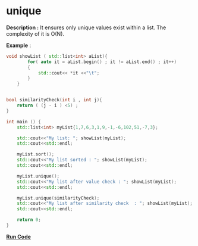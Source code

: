 # unique

**Description :**  It ensures only unique values exist within a list. The complexity of it is O(N).

**Example** :

```cpp   
void showList ( std::list<int> aList){
        for( auto it = aList.begin() ; it != aList.end() ; it++)
        {
            std::cout<< *it <<"\t";
        }
    }


bool similarityCheck(int i , int j){
    return ( (j - i ) <5) ;
}

int main () {
    std::list<int> myList{1,7,6,3,1,9,-1,-6,102,51,-7,3};

    std::cout<<"My list: "; showList(myList);	
    std::cout<<std::endl;

    myList.sort();		
    std::cout<<"My list sorted : "; showList(myList);	
    std::cout<<std::endl;

    myList.unique();
    std::cout<<"My list after value check : "; showList(myList);	
    std::cout<<std::endl;

    myList.unique(similarityCheck);
    std::cout<<"My list after similarity check  : "; showList(myList);	
    std::cout<<std::endl;

    return 0;
}
```
**[Run Code](https://rextester.com/TLSE61354)**
